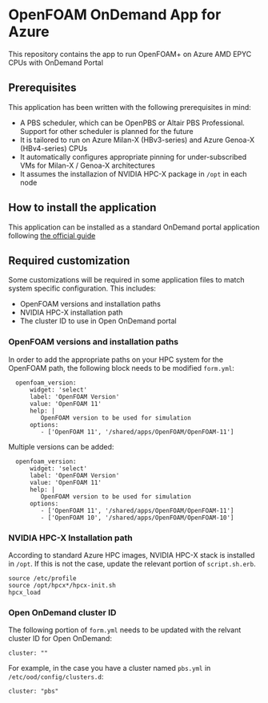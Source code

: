 # OpenFOAM OnDemand App for Azure
This repository contains the app to run OpenFOAM+ on Azure AMD EPYC CPUs with OnDemand Portal

## Prerequisites

This application has been written with the following prerequisites in mind:

* A PBS scheduler, which can be OpenPBS or Altair PBS Professional. Support for other scheduler is planned for the future
* It is tailored to run on Azure Milan-X (HBv3-series) and Azure Genoa-X (HBv4-series) CPUs
* It automatically configures appropriate pinning for under-subscribed VMs for Milan-X / Genoa-X architectures
* It assumes the installazion of NVIDIA HPC-X package in `/opt` in each node

## How to install the application

This application can be installed as a standard OnDemand portal application following [the official guide](https://osc.github.io/ood-documentation/latest/install-ihpc-apps.html)

## Required customization

Some customizations will be required in some application files to match system specific configuration. This includes:

* OpenFOAM versions and installation paths
* NVIDIA HPC-X installation path
* The cluster ID to use in Open OnDemand portal

### OpenFOAM versions and installation paths

In order to add the appropriate paths on your HPC system for the OpenFOAM path, the following block needs to be modified `form.yml`:

```
  openfoam_version:
      widget: 'select'
      label: 'OpenFOAM Version'
      value: 'OpenFOAM 11'
      help: |
         OpenFOAM version to be used for simulation
      options:
         - ['OpenFOAM 11', '/shared/apps/OpenFOAM/OpenFOAM-11']
```
Multiple versions can be added:

```
  openfoam_version:
      widget: 'select'
      label: 'OpenFOAM Version'
      value: 'OpenFOAM 11'
      help: |
         OpenFOAM version to be used for simulation
      options:
         - ['OpenFOAM 11', '/shared/apps/OpenFOAM/OpenFOAM-11']
         - ['OpenFOAM 10', '/shared/apps/OpenFOAM/OpenFOAM-10']
```

### NVIDIA HPC-X Installation path

According to standard Azure HPC images, NVIDIA HPC-X stack is installed in `/opt`. If this is not the case, update the relevant portion of `script.sh.erb`.

```
source /etc/profile
source /opt/hpcx*/hpcx-init.sh
hpcx_load
```

### Open OnDemand cluster ID

The following portion of `form.yml` needs to be updated with the relvant cluster ID for Open OnDemand:

```
cluster: ""

```

For example, in the case you have a cluster named `pbs.yml` in  `/etc/ood/config/clusters.d`:

```
cluster: "pbs"

```

